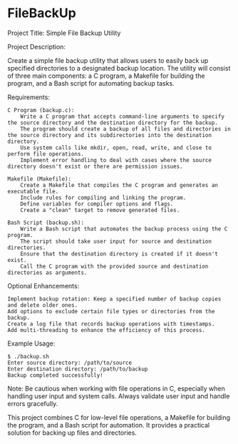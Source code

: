 # FileBackUp

Project Title: Simple File Backup Utility

Project Description:

Create a simple file backup utility that allows users to easily back up specified directories to a designated backup location. The utility will consist of three main components: a C program, a Makefile for building the program, and a Bash script for automating backup tasks.

Requirements:

    C Program (backup.c):
        Write a C program that accepts command-line arguments to specify the source directory and the destination directory for the backup.
        The program should create a backup of all files and directories in the source directory and its subdirectories into the destination directory.
        Use system calls like mkdir, open, read, write, and close to perform file operations.
        Implement error handling to deal with cases where the source directory doesn't exist or there are permission issues.

    Makefile (Makefile):
        Create a Makefile that compiles the C program and generates an executable file.
        Include rules for compiling and linking the program.
        Define variables for compiler options and flags.
        Create a "clean" target to remove generated files.

    Bash Script (backup.sh):
        Write a Bash script that automates the backup process using the C program.
        The script should take user input for source and destination directories.
        Ensure that the destination directory is created if it doesn't exist.
        Call the C program with the provided source and destination directories as arguments.

Optional Enhancements:

    Implement backup rotation: Keep a specified number of backup copies and delete older ones.
    Add options to exclude certain file types or directories from the backup.
    Create a log file that records backup operations with timestamps.
    Add multi-threading to enhance the efficiency of this process.

Example Usage:
```
$ ./backup.sh
Enter source directory: /path/to/source
Enter destination directory: /path/to/backup
Backup completed successfully!
```

Note: Be cautious when working with file operations in C, especially when handling user input and system calls. Always validate user input and handle errors gracefully.

This project combines C for low-level file operations, a Makefile for building the program, and a Bash script for automation. It provides a practical solution for backing up files and directories.
